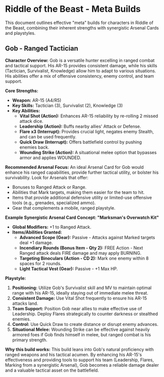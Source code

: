 # Riddle of the Beast - Meta Builds

This document outlines effective "meta" builds for characters in Riddle of the Beast, combining their inherent strengths with synergistic Arsenal Cards and playstyles.

## Gob - Ranged Tactician

**Character Overview:**
Gob is a versatile hunter excelling in ranged combat and tactical support. His AR-15 provides consistent damage, while his skills (Tactician, Survivalist, Knowledge) allow him to adapt to various situations. His abilities offer a mix of offensive consistency, enemy control, and team support.

**Core Strengths:**
- **Weapon:** AR-15 (A4/R5)
- **Key Skills:** Tactician (3), Survivalist (2), Knowledge (3)
- **Key Abilities:**
    - **Vital Shot (Action):** Enhances AR-15 reliability by re-rolling 2 missed attack dice.
    - **Leadership (Action):** Buffs nearby allies' Attack or Defense.
    - **Flare x3 (Interrupt):** Provides crucial light, negates enemy Stealth, and can be used frequently.
    - **Quick Draw (Interrupt):** Offers battlefield control by pushing enemies back.
    - **Wounding Strike (Action):** A situational melee option that bypasses armor and applies WOUNDED.

**Recommended Arsenal Focus:**
An ideal Arsenal Card for Gob would enhance his ranged capabilities, provide further tactical utility, or bolster his survivability. Look for Arsenals that offer:
-   Bonuses to Ranged Attack or Range.
-   Abilities that Mark targets, making them easier for the team to hit.
-   Items that provide additional defensive utility or limited-use offensive tools (e.g., grenades, specialized ammo).
-   Gear that complements a mobile, ranged playstyle.

**Example Synergistic Arsenal Card Concept: "Marksman's Overwatch Kit"**
*   **Global Modifiers:** +1 to Ranged Attack.
*   **Items/Abilities Granted:**
    *   **Advanced Scope (Gear):** Passive - Attacks against Marked targets deal +1 damage.
    *   **Incendiary Rounds (Bonus Item - Qty 2):** FREE Action - Next Ranged attack deals FIRE damage and may apply BURNING.
    *   **Targeting Binoculars (Action - CD 2):** Mark one enemy within 8 spaces for 2 rounds.
    *   **Light Tactical Vest (Gear):** Passive - +1 Max HP.

**Playstyle:**
1.  **Positioning:** Utilize Gob's Survivalist skill and MV to maintain optimal range with his AR-15, ideally staying out of immediate melee threat.
2.  **Consistent Damage:** Use Vital Shot frequently to ensure his AR-15 attacks land.
3.  **Team Support:** Position Gob near allies to make effective use of Leadership. Deploy Flares strategically to counter darkness or stealthed enemies.
4.  **Control:** Use Quick Draw to create distance or disrupt enemy advances.
5.  **Situational Melee:** Wounding Strike can be effective against heavily armored foes if Gob finds himself in melee, but ranged combat is his primary strength.

**Why this build works:**
This build leans into Gob's natural proficiency with ranged weapons and his tactical acumen. By enhancing his AR-15's effectiveness and providing tools to support his team (Leadership, Flares, Marking from a synergistic Arsenal), Gob becomes a reliable damage dealer and a valuable tactical asset on the battlefield.
